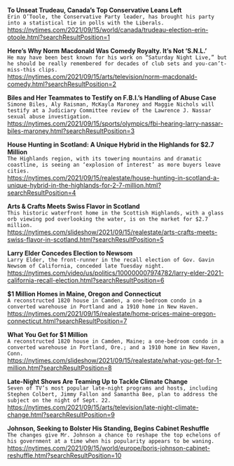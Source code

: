 **To Unseat Trudeau, Canada’s Top Conservative Leans Left**\
`Erin O’Toole, the Conservative Party leader, has brought his party into a statistical tie in polls with the Liberals.`\
https://nytimes.com/2021/09/15/world/canada/trudeau-election-erin-otoole.html?searchResultPosition=1

**Here’s Why Norm Macdonald Was Comedy Royalty. It’s Not ‘S.N.L.’**\
`He may have been best known for his work on “Saturday Night Live,” but he should be really remembered for decades of club sets and you-can’t-miss-this clips.`\
https://nytimes.com/2021/09/15/arts/television/norm-macdonald-comedy.html?searchResultPosition=2

**Biles and Her Teammates to Testify on F.B.I.’s Handling of Abuse Case**\
`Simone Biles, Aly Raisman, McKayla Maroney and Maggie Nichols will testify at a Judiciary Committee review of the Lawrence J. Nassar sexual abuse investigation.`\
https://nytimes.com/2021/09/15/sports/olympics/fbi-hearing-larry-nassar-biles-maroney.html?searchResultPosition=3

**House Hunting in Scotland: A Unique Hybrid in the Highlands for $2.7 Million**\
`The Highlands region, with its towering mountains and dramatic coastline, is seeing an ‘explosion of interest’ as more buyers leave cities.`\
https://nytimes.com/2021/09/15/realestate/house-hunting-in-scotland-a-unique-hybrid-in-the-highlands-for-2-7-million.html?searchResultPosition=4

**Arts & Crafts Meets Swiss Flavor in Scotland**\
`This historic waterfront home in the Scottish Highlands, with a glass orb viewing pod overlooking the water, is on the market for $2.7 million.`\
https://nytimes.com/slideshow/2021/09/15/realestate/arts-crafts-meets-swiss-flavor-in-scotland.html?searchResultPosition=5

**Larry Elder Concedes Election to Newsom**\
`Larry Elder, the front-runner in the recall election of Gov. Gavin Newsom of California, conceded late Tuesday night.`\
https://nytimes.com/video/us/politics/100000007974782/larry-elder-2021-california-recall-election.html?searchResultPosition=6

**$1 Million Homes in Maine, Oregon and Connecticut**\
`A reconstructed 1820 house in Camden, a one-bedroom condo in a converted warehouse in Portland and a 1910 home in New Haven.`\
https://nytimes.com/2021/09/15/realestate/home-prices-maine-oregon-connecticut.html?searchResultPosition=7

**What You Get for $1 Million**\
`A reconstructed 1820 house in Camden, Maine; a one-bedroom condo in a converted warehouse in Portland, Ore.; and a 1910 home in New Haven, Conn.`\
https://nytimes.com/slideshow/2021/09/15/realestate/what-you-get-for-1-million.html?searchResultPosition=8

**Late-Night Shows Are Teaming Up to Tackle Climate Change**\
`Seven of TV’s most popular late-night programs and hosts, including Stephen Colbert, Jimmy Fallon and Samantha Bee, plan to address the subject on the night of Sept. 22.`\
https://nytimes.com/2021/09/15/arts/television/late-night-climate-change.html?searchResultPosition=9

**Johnson, Seeking to Bolster His Standing, Begins Cabinet Reshuffle**\
`The changes give Mr. Johnson a chance to reshape the top echelons of his government at a time when his popularity appears to be waning.`\
https://nytimes.com/2021/09/15/world/europe/boris-johnson-cabinet-reshuffle.html?searchResultPosition=10

